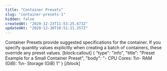```yaml
---
title: "Container Presets"
slug: "container-presets-1"
hidden: false
createdAt: "2020-12-23T11:53:25.673Z"
updatedAt: "2020-12-30T10:51:21.257Z"
---
```

Container Presets provide suggested specifications for the container. If you specify quantity values explicitly when creating a batch of containers, these override any preset values.
[block:callout]
{
  "type": "info",
  "title": "Preset Example for a Small Container Preset",
  "body": "- CPU Cores: 1\n- RAM (GiB): 1\n- Storage (GiB) 1"
}
[/block]